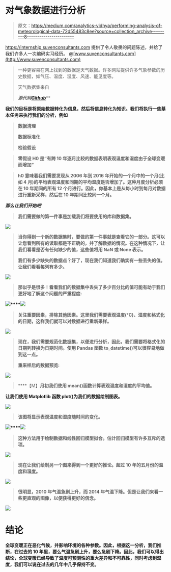 # 对气象数据进行分析

> 原文：<https://medium.com/analytics-vidhya/performing-analysis-of-meteorological-data-72d55483c8ee?source=collection_archive---------8----------------------->

https://internship.suvenconsultants.com 提供了令人敬畏的问题陈述，并给了我们许多人一次编码实习经历。
@[www.suvenconsultants.com](http://www.suvenconsultants.com)

> 一种更容易在网上找到的数据是天气数据。许多网站提供许多气象参数的历史数据，如气压、温度、湿度、风速、能见度等。
> 
> 天气数据集来自[](https://www.kaggle.com/muthuj7/weather-dataset)*[](https://github.com/SB2507/Performing-Analysis-of-Meteorological-Data)*
> 
> ***源代码**[***Github***](https://github.com/SB2507/Performing-Analysis-of-Meteorological-Data)***

**我们的目标是将原始数据转化为信息，然后将信息转化为知识。我们将执行一些基本任务来执行我们的分析，例如**

> ****数据清理****
> 
> ****数据标准化****
> 
> ****检验假设****

> ****零假设 H0 是“有跨 10 年逐月比较的数据表明表观温度和湿度由于全球变暖而增加”****

> **h0 意味着我们需要发现从 2006 年到 2016 年开始的一个月中的一个月(比如 4 月)的平均表观温度和同期的平均湿度是否增加了。这种月度分析必须在 10 年期间的所有 12 个月进行。因此，你基本上是从每小时到每月对数据进行重新采样，然后在 10 年期间比较同一个月。**

***那么让我们开始吧***

> **我们需要做的第一件事是加载我们将要使用的库和数据集。**

**![](img/78d15a9b25da1a604a9c407e8309b14e.png)**

> **当你得到一个新的数据集时，要做的第一件事就是查看它的一部分。这可以让您看到所有的读取都是不正确的，并了解数据的情况。在这种情况下，让我们看看是否有任何缺少的值，这些值将用 NaN 或 None 表示。**
> 
> **我们有多少缺失的数据点？好了，现在我们知道我们确实有一些丢失的值。让我们看看每列有多少。**

**![](img/83e7a64ee7357281edebd5e2c74c332b.png)**

> **那似乎是很多！看看我们的数据集中丢失了多少百分比的值可能有助于我们更好地了解这个问题的严重程度:**

**![](img/3ad3ae74aa2a6af89c193b60f19dabdf.png)****![](img/ab8717bbd4f091dc3edce850399f2439.png)**

> **关注重要因素，排除其他因素。这里我们需要表观温度(°C)、湿度和格式化的日期，这样我们就可以对数据进行重新采样。**

**![](img/c39a5dc5aa4fe8ae2f19a425cb0c1bbe.png)**

> **现在，我们需要规范化数据集，以便进行分析，因此，我们需要将格式化的日期列转换为日期时间。使用 Pandas 函数 to_datetime()可以很容易地做到这一点。**
> 
> **重采样后的数据预览:**

**![](img/0ba38248ccc75be9c6e962f9ee5da21c.png)**

> ****【M】**月初我们使用 mean()函数计算表观温度和湿度的平均值。**

**让我们使用 Matplotlib 函数 plot()为我们的数据绘制图表。**

**![](img/3bb1387112384c9e7dac59577bb64137.png)**

> **该图将显示表观温度和湿度随时间的变化。**

**![](img/139836818ea7c0839d7b51a4483d001c.png)****![](img/b74a00809d901b34f043c94f7f649978.png)**

> **这种方法用于绘制数据和线性回归模型拟合。估计回归模型有许多互斥的选项。**

**![](img/22075cb07b662672b8cfca24043ac03a.png)**

> **现在让我们绘制另一个图来得到一个更好的推论。超过 10 年的五月份的温度和湿度。**

**![](img/d490c93f7c0b196ec498e380e3cb8896.png)**

> **很明显，2010 年气温急剧上升，而 2014 年气温下降。但是让我们来看一些更直观的图像，以便获得更好的信念。**

**![](img/fb9803af05fc87eb7ce7274e3b59ed50.png)**

# ****结论****

**全球变暖正在恶化气候，并影响环境的各种参数。因此，根据这一分析，我们推断，在过去的 10 年里，要么气温急剧上升，要么急剧下降。因此，我们可以得出结论，全球变暖已经导致了温度可预测性的重大差异和不可靠性，同时考虑到湿度，我们可以说在过去的几年中几乎保持不变。**
